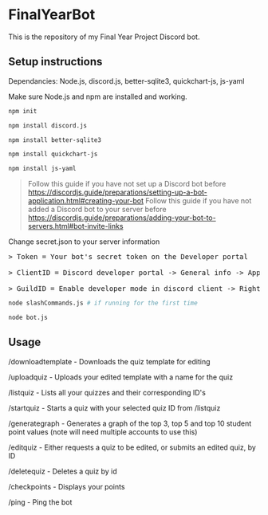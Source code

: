 # FinalYearBot
This is the repository of my Final Year Project Discord bot.

## Setup instructions
Dependancies: Node.js, discord.js, better-sqlite3, quickchart-js, js-yaml

Make sure Node.js and npm are installed and working.

```bash
npm init
```
```bash
npm install discord.js  
```
```bash
npm install better-sqlite3
```
```bash
npm install quickchart-js
```
```bash
npm install js-yaml
```
> Follow this guide if you have not set up a Discord bot before https://discordjs.guide/preparations/setting-up-a-bot-application.html#creating-your-bot
> Follow this guide if you have not added a Discord bot to your server before
https://discordjs.guide/preparations/adding-your-bot-to-servers.html#bot-invite-links

Change secret.json to your server information
<pre>
> Token = Your bot's secret token on the Developer portal

> ClientID = Discord developer portal -> General info -> Application ID

> GuildID = Enable developer mode in discord client -> Right click your server and copy ID
</pre>
```bash
node slashCommands.js # if running for the first time 
```
```bash
node bot.js
```

## Usage
/downloadtemplate - Downloads the quiz template for editing

/uploadquiz - Uploads your edited template with a name for the quiz

/listquiz - Lists all your quizzes and their corresponding ID's

/startquiz - Starts a quiz with your selected quiz ID from /listquiz

/generategraph - Generates a graph of the top 3, top 5 and top 10 student point values (note will need multiple accounts to use this)

/editquiz - Either requests a quiz to be edited, or submits an edited quiz, by ID

/deletequiz - Deletes a quiz by id

/checkpoints - Displays your points

/ping - Ping the bot
